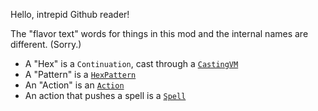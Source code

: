 Hello, intrepid Github reader!

The "flavor text" words for things in this mod and the internal names are different. (Sorry.)

- A "Hex" is a `Continuation`, cast through a [`CastingVM`](api/casting/eval/vm/CastingVM.kt)
- A "Pattern" is a [`HexPattern`](api/casting/math/HexPattern.kt)
- An "Action" is an [`Action`](api/casting/castables/Action.kt)
- An action that pushes a spell is a [`Spell`](api/casting/castables/SpellAction.kt)

